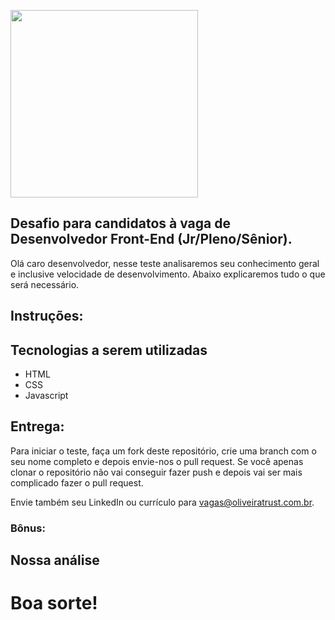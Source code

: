 <p>
    <img src="https://encrypted-tbn0.gstatic.com/images?q=tbn%3AANd9GcQIAOtqQ5is5vwbcEn0ZahZfMxz1QIeAYtFfnLdkCXu1sqAGbnX" width="300">
 </p>

## Desafio para candidatos à vaga de Desenvolvedor Front-End (Jr/Pleno/Sênior).
Olá caro desenvolvedor, nesse teste analisaremos seu conhecimento geral e inclusive velocidade de desenvolvimento. Abaixo explicaremos tudo o que será necessário.

## Instruções:


## Tecnologias a serem utilizadas
* HTML
* CSS
* Javascript

## Entrega:
Para iniciar o teste, faça um fork deste repositório, crie uma branch com o seu nome completo e depois envie-nos o pull request. Se você apenas clonar o repositório não vai conseguir fazer push e depois vai ser mais complicado fazer o pull request.

Envie também seu LinkedIn ou currículo para vagas@oliveiratrust.com.br.

### Bônus:


## Nossa análise


# Boa sorte!